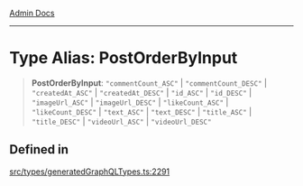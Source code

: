 [Admin Docs](/)

***

# Type Alias: PostOrderByInput

> **PostOrderByInput**: `"commentCount_ASC"` \| `"commentCount_DESC"` \| `"createdAt_ASC"` \| `"createdAt_DESC"` \| `"id_ASC"` \| `"id_DESC"` \| `"imageUrl_ASC"` \| `"imageUrl_DESC"` \| `"likeCount_ASC"` \| `"likeCount_DESC"` \| `"text_ASC"` \| `"text_DESC"` \| `"title_ASC"` \| `"title_DESC"` \| `"videoUrl_ASC"` \| `"videoUrl_DESC"`

## Defined in

[src/types/generatedGraphQLTypes.ts:2291](https://github.com/Suyash878/talawa-api/blob/cfd688207611ba245c99edd8dbaccb2cdbf6a043/src/types/generatedGraphQLTypes.ts#L2291)
